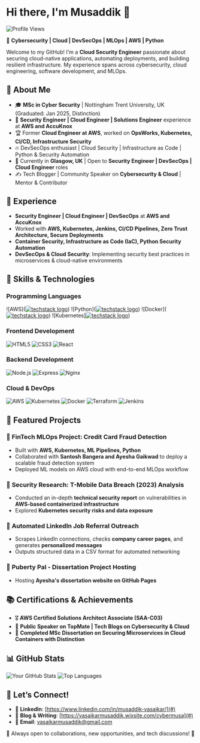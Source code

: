 # Hi there, I'm Musaddik 👋

![Profile Views](https://komarev.com/ghpvc/?username=your-github-username&label=Profile%20Views&color=blue&style=plastic)

🚀 **Cybersecurity | Cloud | DevSecOps | MLOps | AWS | Python**  

Welcome to my GitHub! I'm a **Cloud Security Engineer** passionate about securing cloud-native applications, automating deployments, and building resilient infrastructure. My experience spans across cybersecurity, cloud engineering, software development, and MLOps.

## 🌟 About Me
- 🎓 **MSc in Cyber Security** | Nottingham Trent University, UK (Graduated: Jan 2025, Distinction)
- 💼 **Security Engineer | Cloud Engineer | Solutions Engineer** experience at **AWS and AccuKnox**
- 🏆 Former **Cloud Engineer at AWS**, worked on **OpsWorks, Kubernetes, CI/CD, Infrastructure Security**
- 🔥 DevSecOps enthusiast | Cloud Security | Infrastructure as Code | Python & Security Automation
- 📍 Currently in **Glasgow, UK** | Open to **Security Engineer | DevSecOps | Cloud Engineer** roles
- ✍️ Tech Blogger | Community Speaker on **Cybersecurity & Cloud** | Mentor & Contributor

## 💼 Experience
- **Security Engineer | Cloud Engineer | DevSecOps** at **AWS and AccuKnox**
- Worked with **AWS, Kubernetes, Jenkins, CI/CD Pipelines, Zero Trust Architecture, Secure Deployments**
- **Container Security, Infrastructure as Code (IaC), Python Security Automation**
- **DevSecOps & Cloud Security**: Implementing security best practices in microservices & cloud-native environments

## 🎯 Skills & Technologies
### **Programming Languages**
![AWS]([![techstack logo](https://readme-components.vercel.app/api?component=logo&logo=aws)](https://github.com/harish-sethuraman/readme-components)) 
![Python]([![techstack logo](https://readme-components.vercel.app/api?component=logo&logo=python)](https://github.com/harish-sethuraman/readme-components))
![Docker]([![techstack logo](https://readme-components.vercel.app/api?component=logo&logo=docker)](https://github.com/harish-sethuraman/readme-components))
![Kubernetes][![techstack logo](https://readme-components.vercel.app/api?component=logo&logo=kubernetes)](https://github.com/harish-sethuraman/readme-components))

### **Frontend Development**
![HTML5](https://img.shields.io/badge/-HTML5-E34F26?style=flat-square&logo=html5&logoColor=white)
![CSS3](https://img.shields.io/badge/-CSS3-1572B6?style=flat-square&logo=css3)
![React](https://img.shields.io/badge/-React-61DAFB?style=flat-square&logo=react&logoColor=black)

### **Backend Development**
![Node.js](https://img.shields.io/badge/-Node.js-339933?style=flat-square&logo=node.js&logoColor=white)
![Express](https://img.shields.io/badge/-Express-000000?style=flat-square&logo=express&logoColor=white)
![Nginx](https://img.shields.io/badge/-Nginx-009639?style=flat-square&logo=nginx&logoColor=white)

### **Cloud & DevOps**
![AWS](https://img.shields.io/badge/-AWS-232F3E?style=flat-square&logo=amazon-aws)
![Kubernetes](https://img.shields.io/badge/-Kubernetes-326CE5?style=flat-square&logo=kubernetes)
![Docker](https://img.shields.io/badge/-Docker-2496ED?style=flat-square&logo=docker&logoColor=white)
![Terraform](https://img.shields.io/badge/-Terraform-623CE4?style=flat-square&logo=terraform)
![Jenkins](https://img.shields.io/badge/-Jenkins-D24939?style=flat-square&logo=jenkins&logoColor=white)

## 📂 Featured Projects
### 🔹 **FinTech MLOps Project: Credit Card Fraud Detection**
- Built with **AWS, Kubernetes, ML Pipelines, Python**
- Collaborated with **Santosh Bangera and Ayesha Gaikwad** to deploy a scalable fraud detection system
- Deployed ML models on AWS cloud with end-to-end MLOps workflow

### 🔹 **Security Research: T-Mobile Data Breach (2023) Analysis**
- Conducted an in-depth **technical security report** on vulnerabilities in **AWS-based containerized infrastructure**
- Explored **Kubernetes security risks and data exposure**

### 🔹 **Automated LinkedIn Job Referral Outreach**
- Scrapes LinkedIn connections, checks **company career pages**, and generates **personalized messages**
- Outputs structured data in a CSV format for automated networking

### 🔹 **Puberty Pal - Dissertation Project Hosting**
- Hosting **Ayesha's dissertation website on GitHub Pages**

## 📚 Certifications & Achievements
- 🎖 **AWS Certified Solutions Architect Associate (SAA-C03)**
- 🎤 **Public Speaker on TopMate | Tech Blogs on Cybersecurity & Cloud**
- 🏅 **Completed MSc Dissertation on Securing Microservices in Cloud Containers with Distinction**

## 📊 GitHub Stats
![Your GitHub Stats](https://github-readme-stats.vercel.app/api?username=Musalinux&show_icons=true&theme=radical)
![Top Languages](https://github-readme-stats.vercel.app/api/top-langs/?username=Musalinux&layout=compact&theme=radical)

## 🤝 Let’s Connect!
- 🔗 **LinkedIn**: [https://www.linkedin.com/in/musaddik-vasaikar/](#)
- 📝 **Blog & Writing**: [https://vasaikarmusaddik.wixsite.com/cybermusa](#)
- 📨 **Email**: [vasaikarmusaddik@gmail.com](#)

📌 Always open to collaborations, new opportunities, and tech discussions! 🚀
